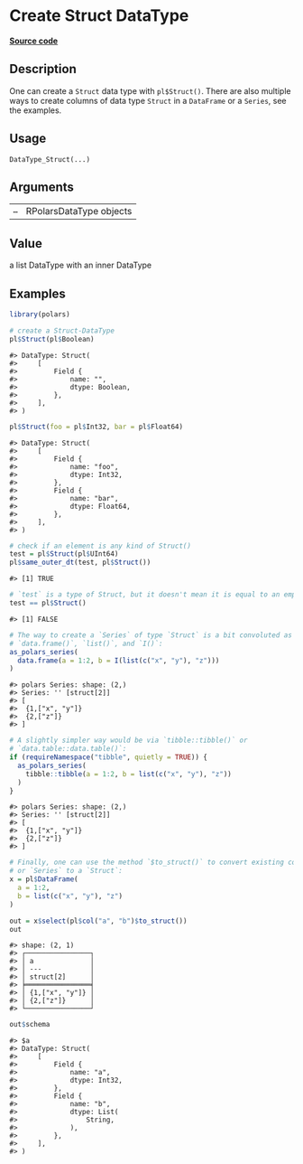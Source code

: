 

# Create Struct DataType

[**Source code**](https://github.com/pola-rs/r-polars/tree/741f9cd2614b3302a4d033bcae447425e1b91191/R/datatype.R#L253)

## Description

One can create a <code>Struct</code> data type with
<code>pl$Struct()</code>. There are also multiple ways to create columns
of data type <code>Struct</code> in a <code>DataFrame</code> or a
<code>Series</code>, see the examples.

## Usage

<pre><code class='language-R'>DataType_Struct(...)
</code></pre>

## Arguments

<table>
<tr>
<td style="white-space: nowrap; font-family: monospace; vertical-align: top">
<code id="DataType_Struct_:_...">…</code>
</td>
<td>
RPolarsDataType objects
</td>
</tr>
</table>

## Value

a list DataType with an inner DataType

## Examples

``` r
library(polars)

# create a Struct-DataType
pl$Struct(pl$Boolean)
```

    #> DataType: Struct(
    #>     [
    #>         Field {
    #>             name: "",
    #>             dtype: Boolean,
    #>         },
    #>     ],
    #> )

``` r
pl$Struct(foo = pl$Int32, bar = pl$Float64)
```

    #> DataType: Struct(
    #>     [
    #>         Field {
    #>             name: "foo",
    #>             dtype: Int32,
    #>         },
    #>         Field {
    #>             name: "bar",
    #>             dtype: Float64,
    #>         },
    #>     ],
    #> )

``` r
# check if an element is any kind of Struct()
test = pl$Struct(pl$UInt64)
pl$same_outer_dt(test, pl$Struct())
```

    #> [1] TRUE

``` r
# `test` is a type of Struct, but it doesn't mean it is equal to an empty Struct
test == pl$Struct()
```

    #> [1] FALSE

``` r
# The way to create a `Series` of type `Struct` is a bit convoluted as it involves
# `data.frame()`, `list()`, and `I()`:
as_polars_series(
  data.frame(a = 1:2, b = I(list(c("x", "y"), "z")))
)
```

    #> polars Series: shape: (2,)
    #> Series: '' [struct[2]]
    #> [
    #>  {1,["x", "y"]}
    #>  {2,["z"]}
    #> ]

``` r
# A slightly simpler way would be via `tibble::tibble()` or
# `data.table::data.table()`:
if (requireNamespace("tibble", quietly = TRUE)) {
  as_polars_series(
    tibble::tibble(a = 1:2, b = list(c("x", "y"), "z"))
  )
}
```

    #> polars Series: shape: (2,)
    #> Series: '' [struct[2]]
    #> [
    #>  {1,["x", "y"]}
    #>  {2,["z"]}
    #> ]

``` r
# Finally, one can use the method `$to_struct()` to convert existing columns
# or `Series` to a `Struct`:
x = pl$DataFrame(
  a = 1:2,
  b = list(c("x", "y"), "z")
)

out = x$select(pl$col("a", "b")$to_struct())
out
```

    #> shape: (2, 1)
    #> ┌────────────────┐
    #> │ a              │
    #> │ ---            │
    #> │ struct[2]      │
    #> ╞════════════════╡
    #> │ {1,["x", "y"]} │
    #> │ {2,["z"]}      │
    #> └────────────────┘

``` r
out$schema
```

    #> $a
    #> DataType: Struct(
    #>     [
    #>         Field {
    #>             name: "a",
    #>             dtype: Int32,
    #>         },
    #>         Field {
    #>             name: "b",
    #>             dtype: List(
    #>                 String,
    #>             ),
    #>         },
    #>     ],
    #> )
